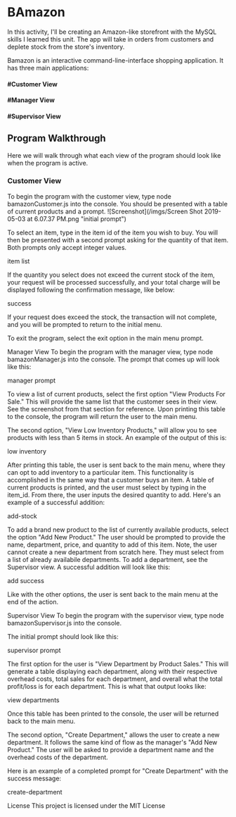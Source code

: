 # BAmazon
In this activity, I'll be creating an Amazon-like storefront with the MySQL skills I learned this unit. The app will take in orders from customers and deplete stock from the store's inventory.

Bamazon is an interactive command-line-interface shopping application. It has three main applications:

#### #Customer View
#### #Manager View
#### #Supervisor View

## Program Walkthrough
Here we will walk through what each view of the program should look like when the program is active.

### Customer View
To begin the program with the customer view, type node bamazonCustomer.js into the console. You should be presented with a table of current products and a prompt.
![Screenshot](/imgs/Screen Shot 2019-05-03 at 6.07.37 PM.png "initial prompt")


To select an item, type in the item id of the item you wish to buy. You will then be presented with a second prompt asking for the quantity of that item. Both prompts only accept integer values.

item list

If the quantity you select does not exceed the current stock of the item, your request will be processed successfully, and your total charge will be displayed following the confirmation message, like below:

success

If your request does exceed the stock, the transaction will not complete, and you will be prompted to return to the initial menu.

To exit the program, select the exit option in the main menu prompt.

Manager View
To begin the program with the manager view, type node bamazonManager.js into the console. The prompt that comes up will look like this:

manager prompt

To view a list of current products, select the first option "View Products For Sale." This will provide the same list that the customer sees in their view. See the screenshot from that section for reference. Upon printing this table to the console, the program will return the user to the main menu.

The second option, "View Low Inventory Products," will allow you to see products with less than 5 items in stock. An example of the output of this is:

low inventory

After printing this table, the user is sent back to the main menu, where they can opt to add inventory to a particular item. This functionality is accomplished in the same way that a customer buys an item. A table of current products is printed, and the user must select by typing in the item_id. From there, the user inputs the desired quantity to add. Here's an example of a successful addition:

add-stock

To add a brand new product to the list of currently available products, select the option "Add New Product." The user should be prompted to provide the name, department, price, and quantity to add of this item. Note, the user cannot create a new department from scratch here. They must select from a list of already availabile departments. To add a department, see the Supervisor view. A successful addition will look like this:

add success

Like with the other options, the user is sent back to the main menu at the end of the action.

Supervisor View
To begin the program with the supervisor view, type node bamazonSupervisor.js into the console.

The initial prompt should look like this:

supervisor prompt

The first option for the user is "View Department by Product Sales." This will generate a table displaying each department, along with their respective overhead costs, total sales for each department, and overall what the total profit/loss is for each department. This is what that output looks like:

view departments

Once this table has been printed to the console, the user will be returned back to the main menu.

The second option, "Create Department," allows the user to create a new department. It follows the same kind of flow as the manager's "Add New Product." The user will be asked to provide a department name and the overhead costs of the department.

Here is an example of a completed prompt for "Create Department" with the success message:

create-department

License
This project is licensed under the MIT License